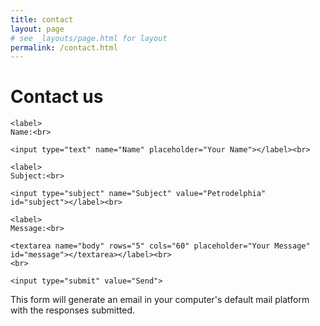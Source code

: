 ```yaml
---
title: contact
layout: page
# see _layouts/page.html for layout
permalink: /contact.html
---
```

# Contact us

<div class="contactForm">

<form action="mailto:libraryrdds@pobox.upenn.edu,jfarm@upenn.edu" method="get" enctype="text/plain">

    <label>
    Name:<br>

    <input type="text" name="Name" placeholder="Your Name"></label><br>
  
    <label>
    Subject:<br>
    
    <input type="subject" name="Subject" value="Petrodelphia" id="subject"></label><br>

    <label>
    Message:<br>

    <textarea name="body" rows="5" cols="60" placeholder="Your Message" id="message"></textarea></label><br>
    <br>
    
    <input type="submit" value="Send">

  </form>
</div>

This form will generate an email in your computer's default mail platform with the responses submitted.